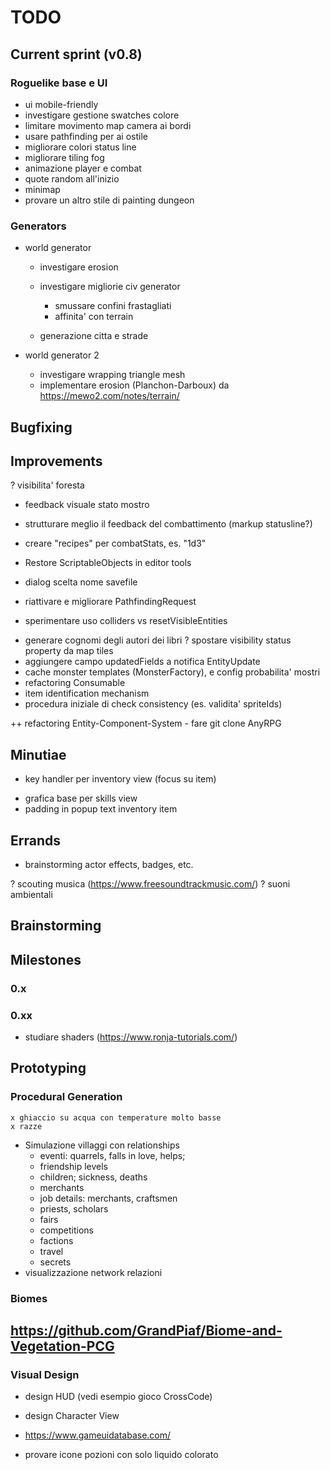 # TODO

## Current sprint (v0.8)

### Roguelike base e UI
- ui mobile-friendly
- investigare gestione swatches colore
- limitare movimento map camera ai bordi
- usare pathfinding per ai ostile
- migliorare colori status line
- migliorare tiling fog
- animazione player e combat
- quote random all'inizio
- minimap
- provare un altro stile di painting dungeon

### Generators
- world generator
	- investigare erosion
	- investigare migliorie civ generator
		- smussare confini frastagliati
		- affinita' con terrain

	- generazione citta e strade

- world generator 2
	- investigare wrapping triangle mesh
	- implementare erosion (Planchon-Darboux) da https://mewo2.com/notes/terrain/


## Bugfixing


## Improvements
? visibilita' foresta

- feedback visuale stato mostro
- strutturare meglio il feedback del combattimento (markup statusline?)
- creare "recipes" per combatStats, es. "1d3"
- Restore ScriptableObjects in editor tools

- dialog scelta nome savefile

- riattivare e migliorare PathfindingRequest 
- sperimentare uso colliders vs resetVisibleEntities
+ generare cognomi degli autori dei libri
? spostare visibility status property da map tiles
+ aggiungere campo updatedFields a notifica EntityUpdate
+ cache monster templates (MonsterFactory), e config probabilita' mostri
+ refactoring Consumable
+ item identification mechanism
+ procedura iniziale di check consistency (es. validita' spriteIds)

++ refactoring Entity-Component-System
	- fare git clone AnyRPG


## Minutiae
+ key handler per inventory view (focus su item)
- grafica base per skills view
- padding in popup text inventory item


## Errands
- brainstorming actor effects, badges, etc.

? scouting musica (https://www.freesoundtrackmusic.com/)
? suoni ambientali

## Brainstorming


## Milestones



### 0.x

### 0.xx
- studiare shaders (https://www.ronja-tutorials.com/)


## Prototyping
### Procedural Generation

	x ghiaccio su acqua con temperature molto basse
	x razze

- Simulazione villaggi con relationships
	- eventi: quarrels, falls in love, helps; 
	- friendship levels
	- children; sickness, deaths
	- merchants
	- job details: merchants, craftsmen
	- priests, scholars
	- fairs
	- competitions
	+ factions
	+ travel
	+ secrets
- visualizzazione network relazioni


### Biomes
https://github.com/GrandPiaf/Biome-and-Vegetation-PCG 
- 

### Visual Design
- design HUD (vedi esempio gioco CrossCode)
- design Character View

- https://www.gameuidatabase.com/
- provare icone pozioni con solo liquido colorato
